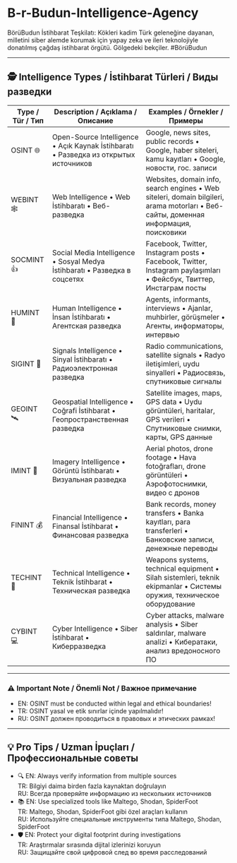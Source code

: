 # B-r-Budun-Intelligence-Agency

BörüBudun İstihbarat Teşkilatı: Kökleri kadim Türk geleneğine dayanan, milletini siber alemde korumak için yapay zeka ve ileri teknolojiyle donatılmış çağdaş istihbarat örgütü. Gölgedeki bekçiler. #BörüBudun

---

## 🕵️ Intelligence Types / İstihbarat Türleri / Виды разведки

| Type / Tür / Тип | Description / Açıklama / Описание | Examples / Örnekler / Примеры |
|---|---|---|
| OSINT 🌐 | Open-Source Intelligence • Açık Kaynak İstihbaratı • Разведка из открытых источников | Google, news sites, public records • Google, haber siteleri, kamu kayıtları • Google, новости, гос. записи |
| WEBINT 🕸️ | Web Intelligence • Web İstihbaratı • Веб-разведка | Websites, domain info, search engines • Web siteleri, domain bilgileri, arama motorları • Веб-сайты, доменная информация, поисковики |
| SOCMINT 👍 | Social Media Intelligence • Sosyal Medya İstihbaratı • Разведка в соцсетях | Facebook, Twitter, Instagram posts • Facebook, Twitter, Instagram paylaşımları • Фейсбук, Твиттер, Инстаграм посты |
| HUMINT 👥 | Human Intelligence • İnsan İstihbaratı • Агентская разведка | Agents, informants, interviews • Ajanlar, muhbirler, görüşmeler • Агенты, информаторы, интервью |
| SIGINT 📡 | Signals Intelligence • Sinyal İstihbaratı • Радиоэлектронная разведка | Radio communications, satellite signals • Radyo iletişimleri, uydu sinyalleri • Радиосвязь, спутниковые сигналы |
| GEOINT 🛰️ | Geospatial Intelligence • Coğrafi İstihbarat • Геопространственная разведка | Satellite images, maps, GPS data • Uydu görüntüleri, haritalar, GPS verileri • Спутниковые снимки, карты, GPS данные |
| IMINT 📸 | Imagery Intelligence • Görüntü İstihbaratı • Визуальная разведка | Aerial photos, drone footage • Hava fotoğrafları, drone görüntüleri • Аэрофотоснимки, видео с дронов |
| FININT 💰 | Financial Intelligence • Finansal İstihbarat • Финансовая разведка | Bank records, money transfers • Banka kayıtları, para transferleri • Банковские записи, денежные переводы |
| TECHINT 🔧 | Technical Intelligence • Teknik İstihbarat • Техническая разведка | Weapons systems, technical equipment • Silah sistemleri, teknik ekipmanlar • Системы оружия, техническое оборудование |
| CYBINT 💻 | Cyber Intelligence • Siber İstihbarat • Киберразведка | Cyber attacks, malware analysis • Siber saldırılar, malware analizi • Кибератаки, анализ вредоносного ПО |

---

### ⚠️ Important Note / Önemli Not / Важное примечание
- EN: OSINT must be conducted within legal and ethical boundaries!
- TR: OSINT yasal ve etik sınırlar içinde yapılmalıdır!
- RU: OSINT должен проводиться в правовых и этических рамках!

---

## 💡 Pro Tips / Uzman İpuçları / Профессиональные советы
- 🔍 EN: Always verify information from multiple sources  
  TR: Bilgiyi daima birden fazla kaynaktan doğrulayın  
  RU: Всегда проверяйте информацию из нескольких источников
- 📚 EN: Use specialized tools like Maltego, Shodan, SpiderFoot  
  TR: Maltego, Shodan, SpiderFoot gibi özel araçları kullanın  
  RU: Используйте специальные инструменты типа Maltego, Shodan, SpiderFoot
- 🛡️ EN: Protect your digital footprint during investigations  
  TR: Araştırmalar sırasında dijital izlerinizi koruyun  
  RU: Защищайте свой цифровой след во время расследований
